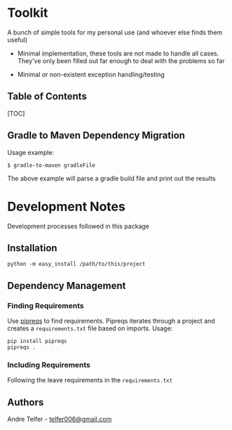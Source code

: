 # Toolkit

A bunch of simple tools for my personal use (and whoever else finds them useful)

- Minimal implementation, these tools are not made to handle all cases. They've only been filled out far enough to deal with the problems so far

- Minimal or non-existent exception handling/testing

## Table of Contents

[TOC]

## Gradle to Maven Dependency Migration

Usage example:

```
$ gradle-to-maven gradleFile 
```

The above example will parse a gradle build file and print out the results

# Development Notes

Development processes followed in this package

## Installation

```
python -m easy_install /path/to/this/project
```

## Dependency Management

### Finding Requirements

Use [pipreqs](https://github.com/bndr/pipreqs) to find requirements. Pipreqs iterates through a project and creates a `requirements.txt` file based on imports. Usage:

```
pip install pipreqs
pipreqs .
```

### Including Requirements

Following the  leave requirements in the `requirements.txt`



## Authors 

Andre Telfer - telfer006@gmail.com